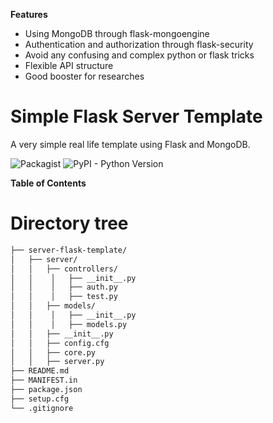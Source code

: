 
**Features**

- Using MongoDB through flask-mongoengine
- Authentication and authorization through flask-security
- Avoid any confusing and complex python or flask tricks
- Flexible API structure
- Good booster for researches

# Simple Flask Server Template
A very simple real life template using Flask and MongoDB.

![Packagist](https://img.shields.io/packagist/l/doctrine/orm.svg?style=for-the-badge)  ![PyPI - Python Version](https://img.shields.io/pypi/pyversions/Django.svg?style=for-the-badge)

**Table of Contents**

# Directory tree

``` bash
├── server-flask-template/
│   ├── server/
│   │   ├── controllers/
│   │    │   ├── __init__.py
│   │    │   ├── auth.py
│   │    │   ├── test.py
│   │   ├── models/
│   │    │   ├── __init__.py
│   │    │   ├── models.py
│   │   ├── __init__.py
│   │   ├── config.cfg
│   │   ├── core.py
│   │   ├── server.py
├── README.md
├── MANIFEST.in
├── package.json
├── setup.cfg
└── .gitignore
```

